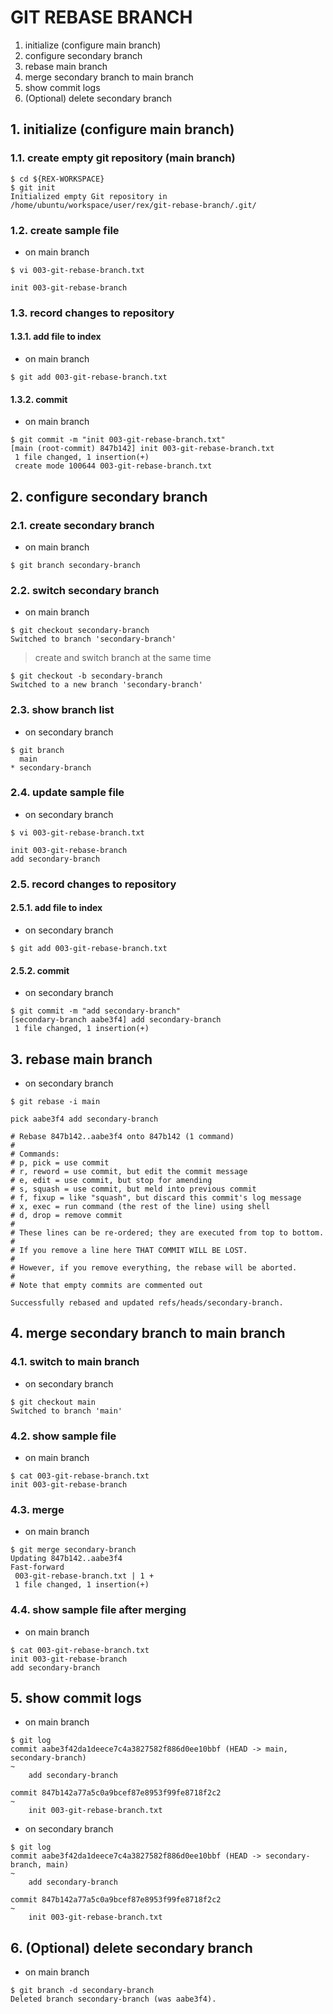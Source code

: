 # GIT REBASE BRANCH
1. initialize (configure main branch)
2. configure secondary branch
3. rebase main branch
4. merge secondary branch to main branch
5. show commit logs
6. (Optional) delete secondary branch

## 1. initialize (configure main branch)
### 1.1. create empty git repository (main branch)
```console
$ cd ${REX-WORKSPACE}
$ git init
Initialized empty Git repository in /home/ubuntu/workspace/user/rex/git-rebase-branch/.git/
```

### 1.2. create sample file
- on main branch

```console
$ vi 003-git-rebase-branch.txt
```

```shell
init 003-git-rebase-branch
```

### 1.3. record changes to repository
#### 1.3.1. add file to index
- on main branch

```console
$ git add 003-git-rebase-branch.txt
```

#### 1.3.2. commit
- on main branch

```console
$ git commit -m "init 003-git-rebase-branch.txt"
[main (root-commit) 847b142] init 003-git-rebase-branch.txt
 1 file changed, 1 insertion(+)
 create mode 100644 003-git-rebase-branch.txt
```

## 2. configure secondary branch
### 2.1. create secondary branch
- on main branch

```console
$ git branch secondary-branch
```

### 2.2. switch secondary branch
- on main branch

```console
$ git checkout secondary-branch
Switched to branch 'secondary-branch'
```

> create and switch branch at the same time

```console
$ git checkout -b secondary-branch
Switched to a new branch 'secondary-branch'
```

### 2.3. show branch list
- on secondary branch

```console
$ git branch
  main
* secondary-branch
```

### 2.4. update sample file
- on secondary branch

```console
$ vi 003-git-rebase-branch.txt
```

```shell
init 003-git-rebase-branch
add secondary-branch
```

### 2.5. record changes to repository
#### 2.5.1. add file to index
- on secondary branch

```console
$ git add 003-git-rebase-branch.txt
```

#### 2.5.2. commit
- on secondary branch

```console
$ git commit -m "add secondary-branch"
[secondary-branch aabe3f4] add secondary-branch
 1 file changed, 1 insertion(+)
```

## 3. rebase main branch
- on secondary branch

```console
$ git rebase -i main
```

```shell
pick aabe3f4 add secondary-branch

# Rebase 847b142..aabe3f4 onto 847b142 (1 command)
#
# Commands:
# p, pick = use commit
# r, reword = use commit, but edit the commit message
# e, edit = use commit, but stop for amending
# s, squash = use commit, but meld into previous commit
# f, fixup = like "squash", but discard this commit's log message
# x, exec = run command (the rest of the line) using shell
# d, drop = remove commit
#
# These lines can be re-ordered; they are executed from top to bottom.
#
# If you remove a line here THAT COMMIT WILL BE LOST.
#
# However, if you remove everything, the rebase will be aborted.
#
# Note that empty commits are commented out
```

```console
Successfully rebased and updated refs/heads/secondary-branch.
```

## 4. merge secondary branch to main branch
### 4.1. switch to main branch
- on secondary branch

```console
$ git checkout main
Switched to branch 'main'
```

### 4.2. show sample file
- on main branch

```console
$ cat 003-git-rebase-branch.txt
init 003-git-rebase-branch
```

### 4.3. merge
- on main branch

```console
$ git merge secondary-branch
Updating 847b142..aabe3f4
Fast-forward
 003-git-rebase-branch.txt | 1 +
 1 file changed, 1 insertion(+)
```

### 4.4. show sample file after merging
- on main branch

```console
$ cat 003-git-rebase-branch.txt
init 003-git-rebase-branch
add secondary-branch
```

## 5. show commit logs
- on main branch

```console
$ git log
commit aabe3f42da1deece7c4a3827582f886d0ee10bbf (HEAD -> main, secondary-branch)
~
    add secondary-branch

commit 847b142a77a5c0a9bcef87e8953f99fe8718f2c2
~
    init 003-git-rebase-branch.txt
```

- on secondary branch

```console
$ git log
commit aabe3f42da1deece7c4a3827582f886d0ee10bbf (HEAD -> secondary-branch, main)
~
    add secondary-branch

commit 847b142a77a5c0a9bcef87e8953f99fe8718f2c2
~
    init 003-git-rebase-branch.txt
```

## 6. (Optional) delete secondary branch
- on main branch

```console
$ git branch -d secondary-branch
Deleted branch secondary-branch (was aabe3f4).
```
